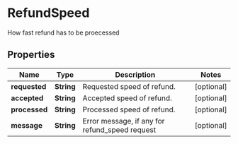 

# RefundSpeed

How fast refund has to be proecessed

## Properties

| Name | Type | Description | Notes |
|------------ | ------------- | ------------- | -------------|
|**requested** | **String** | Requested speed of refund. |  [optional] |
|**accepted** | **String** | Accepted speed of refund. |  [optional] |
|**processed** | **String** | Processed speed of refund. |  [optional] |
|**message** | **String** | Error message, if any for refund_speed request |  [optional] |



